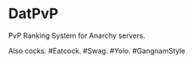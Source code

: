 DatPvP
======

PvP Ranking System for Anarchy servers.

Also cocks.
#Eatcock.
#Swag.
#Yolo.
#GangnamStyle